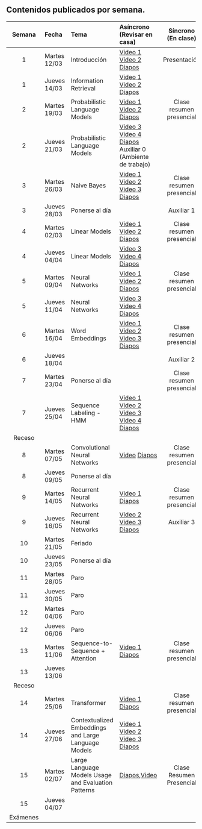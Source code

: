## Contenidos publicados por semana.

Semana | Fecha | Tema | Asíncrono (Revisar en casa) | Síncrono (En clase) | Evaluación 
:------------: | :------------- | :------------- | :------------- | :-------------: | :-------------: 
1 | Martes 12/03 | Introducción | [Video 1](https://www.youtube.com/watch?v=HEKTNOttGvU)  [Video 2](https://www.youtube.com/watch?v=P8cwnI-f-Kg) [Diapos](https://github.com/dccuchile/CC6205/blob/master/slides/NLP-introduction.pdf) |Presentación|
1 | Jueves 14/03 | Information Retrieval | [Video 1](https://www.youtube.com/watch?v=FXIVClF370w&list=PLppKo85eGXiXIh54H_qz48yHPHeNVJqBi&index=3) [Video 2](https://www.youtube.com/watch?v=f8nG1EMmPZk&list=PLppKo85eGXiXIh54H_qz48yHPHeNVJqBi&index=3) [Diapos](https://github.com/dccuchile/CC6205/blob/master/slides/NLP-IR.pdf) |                                        |
2 | Martes 19/03 | Probabilistic Language Models | [Video 1](https://www.youtube.com/watch?v=9E2jJ6kcb4Y&list=PLppKo85eGXiXIh54H_qz48yHPHeNVJqBi&index=3) [Video 2](https://www.youtube.com/watch?v=ZWqbEQXLra0&list=PLppKo85eGXiXIh54H_qz48yHPHeNVJqBi&index=5) [Diapos](slides/NLP-PLM.pdf) | Clase resumen presencial |
2 | Jueves 21/03 | Probabilistic Language Models | [Video 3](https://www.youtube.com/watch?v=tsumFqwFlaA&list=PLppKo85eGXiXIh54H_qz48yHPHeNVJqBi&index=6) [Video 4](https://www.youtube.com/watch?v=s3TWdv4sqkg&list=PLppKo85eGXiXIh54H_qz48yHPHeNVJqBi&index=6) [Diapos](slides/NLP-PLM.pdf) Auxiliar 0 (Ambiente de trabajo) |  |
3 | Martes 26/03 | Naive Bayes | [Video 1](https://www.youtube.com/watch?v=kG9BK9Oy1hU) [Video 2](https://www.youtube.com/watch?v=Iqte5kKHvzE) [Video 3](https://www.youtube.com/watch?v=TSJg0_X3Abk) [Diapos](slides/NLP-NB.pdf) |        Clase resumen presencial         | Tarea 1 publicación 
3 | Jueves 28/03 | Ponerse al día |                                                              | Auxiliar 1 |
4 | Martes 02/03 | Linear Models | [Video 1](https://www.youtube.com/watch?v=zhBxDsNLZEA) [Video 2](https://www.youtube.com/watch?v=Fooua_uaWSE) [Diapos](https://github.com/dccuchile/CC6205/blob/master/slides/NLP-linear.pdf) | Clase resumen presencial |
4     | Jueves 04/04 | Linear Models | [Video 3](https://www.youtube.com/watch?v=DqbzhdQa1eQ) [Video 4](https://www.youtube.com/watch?v=1nfWWXqfAzA) [Diapos](https://github.com/dccuchile/CC6205/blob/master/slides/NLP-linear.pdf) |  |
5 | Martes 09/04 | Neural Networks                                     | [Video 1](https://www.youtube.com/watch?v=oHZHA8h2xN0) [Video 2](https://www.youtube.com/watch?v=2lXank0W6G4) [Diapos](https://github.com/dccuchile/CC6205/blob/master/slides/NLP-neural.pdf) | Clase resumen presencial |
5 | Jueves 11/04 | Neural Networks                                     | [Video 3](https://www.youtube.com/watch?v=BUDIi9qItzY) [Video 4](https://www.youtube.com/watch?v=KKN2Ipy-vGk) [Diapos](https://github.com/dccuchile/CC6205/blob/master/slides/NLP-neural.pdf) |  |Control 1
6 | Martes 16/04 | Word Embeddings                                     | [Video 1](https://www.youtube.com/watch?v=wtwUsJMC9CA) [Video 2](https://www.youtube.com/watch?v=XDxzQ7JU95U) [Video 3](https://www.youtube.com/watch?v=Ikyc3DRVodk) [Diapos](https://github.com/dccuchile/CC6205/blob/master/slides/NLP-wordvectors.pdf) | Clase resumen presencial |Tarea 2 publicación
6 | Jueves 18/04 |                                                     |                                                              | Auxiliar 2 |
7 | Martes 23/04 | Ponerse al día | |        Clase resumen presencial        |
7 | Jueves 25/04 | Sequence Labeling - HMM | [Video 1](https://www.youtube.com/watch?v=-ngfOZz8yK0) [Video 2](https://www.youtube.com/watch?v=Tjgb-yQOg54) [Video 3](https://www.youtube.com/watch?v=aaa5Qoi8Vco) [Video 4](https://www.youtube.com/watch?v=4pKWIDkF_6Y) [Diapos](slides/NLP-HMM.pdf) |  |
Receso |  | |  |  |
8 | Martes 07/05 | Convolutional Neural Networks                       | [Video](https://www.youtube.com/watch?v=lLZW5Fn40r8) [Diapos](https://github.com/dccuchile/CC6205/blob/master/slides/NLP-CNN.pdf) | Clase resumen presencial |
8 | Jueves 09/05 | Ponerse al día | |  |
9 | Martes 14/05 | Recurrent Neural Networks                           | [Video 1](https://www.youtube.com/watch?v=BmhjUkzz3nk) [Diapos](https://github.com/dccuchile/CC6205/blob/master/slides/NLP-RNN.pdf) | Clase resumen presencial |
9 | Jueves 16/05 | Recurrent Neural Networks                           | [Video 2](https://www.youtube.com/watch?v=z43YFR1iIvk) [Video 3](https://youtu.be/7L5JxQdwNJk) [Diapos](https://github.com/dccuchile/CC6205/blob/master/slides/NLP-RNN.pdf) | Auxiliar 3 |Tarea 3 publicación
10 | Martes 21/05 | Feriado |  |  |
10 | Jueves 23/05 | Ponerse al día                                      |                                                              |   |
11 | Martes 28/05 | Paro                                                |                                                              |                          |
11 | Jueves 30/05 | Paro                                                |                                                              |  |
12 | Martes 04/06 | Paro                                                |                                                              |                          |
12 | Jueves 06/06 | Paro |                                                              |  |
13 | Martes 11/06 | Sequence-to-Sequence + Attention                    | [Video 1](https://www.youtube.com/watch?v=OpKxRjISqmM&list=PLppKo85eGXiXIh54H_qz48yHPHeNVJqBi&index=35)  [Diapos](https://github.com/dccuchile/CC6205/blob/master/slides/NLP-seq2seq.pdf) | Clase resumen presencial | Tarea 4 publicación 
13 | Jueves 13/06 |                                                     |                                                              |                          |Control 2
Receso |  | |  |  |
14 | Martes 25/06 | Transformer                                         | [Video 1](https://www.youtube.com/watch?v=8RE23Uq8rU0) [Diapos](https://github.com/dccuchile/CC6205/blob/master/slides/NLP-transformer.pdf) | Clase resumen presencial |
14 | Jueves 27/06 | Contextualized Embeddings and Large Language Models | [Video 1](https://www.youtube.com/watch?v=sSGbgZpHymI) [Video 2](https://www.youtube.com/watch?v=C-QfzWU6eUE)  [Video 3](https://www.youtube.com/watch?v=5j4Mgl3GuVY) [Diapos](https://github.com/dccuchile/CC6205/blob/master/slides/NLP-LLM.pdf) |                          |
15 | Martes 02/07 | Large Language Models Usage and Evaluation Patterns | [Diapos](https://github.com/dccuchile/CC6205/blob/master/slides/NLP-LLMpatterns.pdf),[Video](https://youtu.be/l2WpZC4dBAs?feature=shared) | Clase Resumen Presencial |
15 | Jueves 04/07 |  | |  |
Exámenes | | | |  |Control 3

